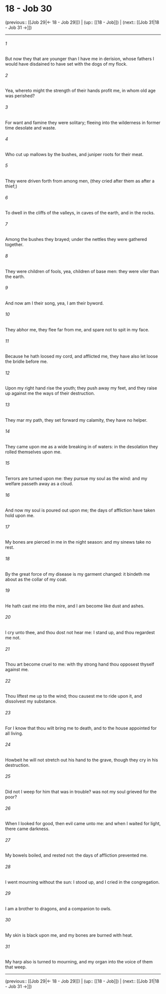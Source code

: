 # 18 - Job 30

(previous:: [[Job 29|← 18 - Job 29]]) | (up:: [[18 - Job]]) | (next:: [[Job 31|18 - Job 31 →]])

***


###### 1 
But now they that are younger than I have me in derision, whose fathers I would have disdained to have set with the dogs of my flock. 

###### 2 
Yea, whereto might the strength of their hands profit me, in whom old age was perished? 

###### 3 
For want and famine they were solitary; fleeing into the wilderness in former time desolate and waste. 

###### 4 
Who cut up mallows by the bushes, and juniper roots for their meat. 

###### 5 
They were driven forth from among men, (they cried after them as after a thief;) 

###### 6 
To dwell in the cliffs of the valleys, in caves of the earth, and in the rocks. 

###### 7 
Among the bushes they brayed; under the nettles they were gathered together. 

###### 8 
They were children of fools, yea, children of base men: they were viler than the earth. 

###### 9 
And now am I their song, yea, I am their byword. 

###### 10 
They abhor me, they flee far from me, and spare not to spit in my face. 

###### 11 
Because he hath loosed my cord, and afflicted me, they have also let loose the bridle before me. 

###### 12 
Upon my right hand rise the youth; they push away my feet, and they raise up against me the ways of their destruction. 

###### 13 
They mar my path, they set forward my calamity, they have no helper. 

###### 14 
They came upon me as a wide breaking in of waters: in the desolation they rolled themselves upon me. 

###### 15 
Terrors are turned upon me: they pursue my soul as the wind: and my welfare passeth away as a cloud. 

###### 16 
And now my soul is poured out upon me; the days of affliction have taken hold upon me. 

###### 17 
My bones are pierced in me in the night season: and my sinews take no rest. 

###### 18 
By the great force of my disease is my garment changed: it bindeth me about as the collar of my coat. 

###### 19 
He hath cast me into the mire, and I am become like dust and ashes. 

###### 20 
I cry unto thee, and thou dost not hear me: I stand up, and thou regardest me not. 

###### 21 
Thou art become cruel to me: with thy strong hand thou opposest thyself against me. 

###### 22 
Thou liftest me up to the wind; thou causest me to ride upon it, and dissolvest my substance. 

###### 23 
For I know that thou wilt bring me to death, and to the house appointed for all living. 

###### 24 
Howbeit he will not stretch out his hand to the grave, though they cry in his destruction. 

###### 25 
Did not I weep for him that was in trouble? was not my soul grieved for the poor? 

###### 26 
When I looked for good, then evil came unto me: and when I waited for light, there came darkness. 

###### 27 
My bowels boiled, and rested not: the days of affliction prevented me. 

###### 28 
I went mourning without the sun: I stood up, and I cried in the congregation. 

###### 29 
I am a brother to dragons, and a companion to owls. 

###### 30 
My skin is black upon me, and my bones are burned with heat. 

###### 31 
My harp also is turned to mourning, and my organ into the voice of them that weep.

***

(previous:: [[Job 29|← 18 - Job 29]]) | (up:: [[18 - Job]]) | (next:: [[Job 31|18 - Job 31 →]])
